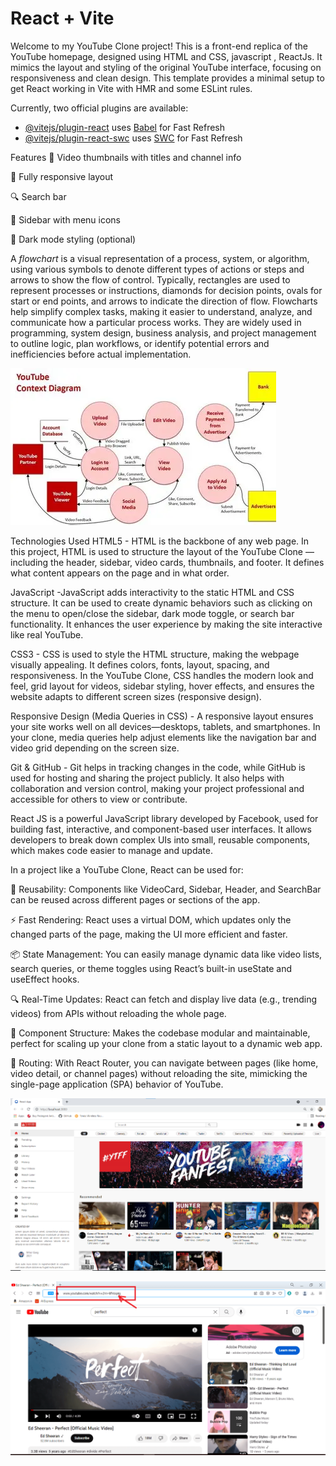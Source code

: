 # React + Vite
Welcome to my YouTube Clone project! This is a front-end replica of the YouTube homepage, designed using HTML and CSS, javascript , ReactJs. It mimics the layout and styling of the original YouTube interface, focusing on responsiveness and clean design.
This template provides a minimal setup to get React working in Vite with HMR and some ESLint rules.

Currently, two official plugins are available:

- [@vitejs/plugin-react](https://github.com/vitejs/vite-plugin-react/blob/main/packages/plugin-react/README.md) uses [Babel](https://babeljs.io/) for Fast Refresh
- [@vitejs/plugin-react-swc](https://github.com/vitejs/vite-plugin-react-swc) uses [SWC](https://swc.rs/) for Fast Refresh

Features
🎥 Video thumbnails with titles and channel info

📱 Fully responsive layout

🔍 Search bar

📂 Sidebar with menu icons

🌙 Dark mode styling (optional)

A *flowchart* is a visual representation of a process, system, or algorithm, using various symbols to denote different types of actions or steps and arrows to show the flow of control. Typically, rectangles are used to represent processes or instructions, diamonds for decision points, ovals for start or end points, and arrows to indicate the direction of flow. Flowcharts help simplify complex tasks, making it easier to understand, analyze, and communicate how a particular process works. They are widely used in programming, system design, business analysis, and project management to outline logic, plan workflows, or identify potential errors and inefficiencies before actual implementation.


  ![Project Screenshot](flow.webp)

Technologies Used
HTML5 -  HTML is the backbone of any web page. In this project, HTML is used to structure the layout of the YouTube Clone — including the header, sidebar, video cards, thumbnails, and footer. It defines what content appears on the page and in what order.

JavaScript -JavaScript adds interactivity to the static HTML and CSS structure. It can be used to create dynamic behaviors such as clicking on the menu to open/close the sidebar, dark mode toggle, or search bar functionality. It enhances the user experience by making the site interactive like real YouTube.

CSS3 - CSS is used to style the HTML structure, making the webpage visually appealing. It defines colors, fonts, layout, spacing, and responsiveness. In the YouTube Clone, CSS handles the modern look and feel, grid layout for videos, sidebar styling, hover effects, and ensures the website adapts to different screen sizes (responsive design).

Responsive Design (Media Queries in CSS) - A responsive layout ensures your site works well on all devices—desktops, tablets, and smartphones. In your clone, media queries help adjust elements like the navigation bar and video grid depending on the screen size.

Git & GitHub - Git helps in tracking changes in the code, while GitHub is used for hosting and sharing the project publicly. It also helps with collaboration and version control, making your project professional and accessible for others to view or contribute.

React JS is a powerful JavaScript library developed by Facebook, used for building fast, interactive, and component-based user interfaces. It allows developers to break down complex UIs into small, reusable components, which makes code easier to manage and update.

In a project like a YouTube Clone, React can be used for:

🔁 Reusability: Components like VideoCard, Sidebar, Header, and SearchBar can be reused across different pages or sections of the app.

⚡ Fast Rendering: React uses a virtual DOM, which updates only the changed parts of the page, making the UI more efficient and faster.

📦 State Management: You can easily manage dynamic data like video lists, search queries, or theme toggles using React’s built-in useState and useEffect hooks.

🔍 Real-Time Updates: React can fetch and display live data (e.g., trending videos) from APIs without reloading the whole page.

🧱 Component Structure: Makes the codebase modular and maintainable, perfect for scaling up your clone from a static layout to a dynamic web app.

🔄 Routing: With React Router, you can navigate between pages (like home, video detail, or channel pages) without reloading the site, mimicking the single-page application (SPA) behavior of YouTube.

  ![Project Screenshot](ytube.png)

 ![Project Screenshot](ytube1.png)






  
